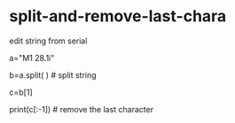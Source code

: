 # split-and-remove-last-chara
edit string from serial


a="M1   28.1i"

b=a.split( )    # split string 

c=b[1]

print(c[:-1])   # remove the last character
